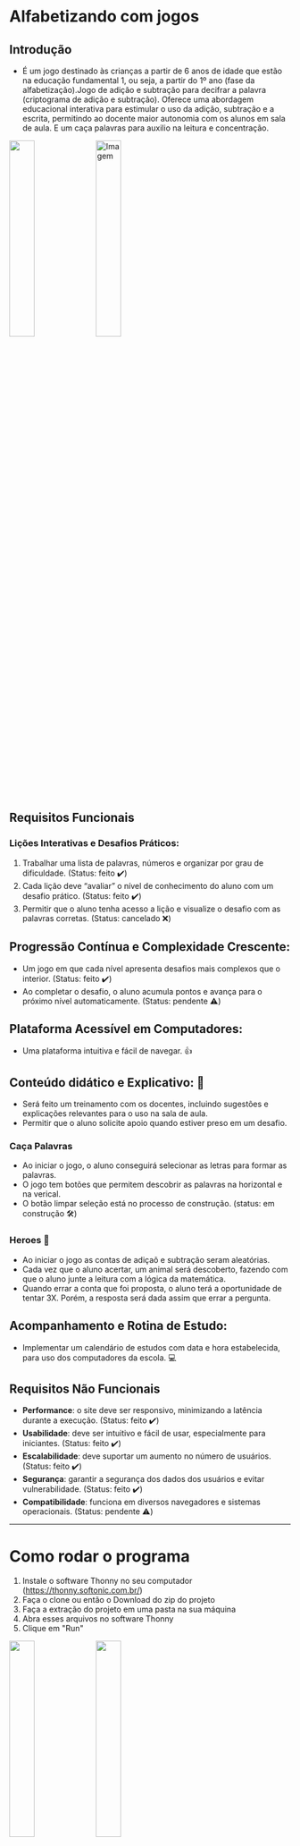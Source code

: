 # Alfabetizando com jogos

## Introdução

- É um jogo destinado às crianças a partir de 6 anos de idade que estão na educação fundamental 1, ou seja, a partir do 1º ano (fase da alfabetização).Jogo de adição e subtração para decifrar a palavra (criptograma de adição e subtração). Oferece uma abordagem educacional interativa para estimular o uso da adição, subtração e a escrita, permitindo ao docente maior autonomia com os alunos em sala de aula. E um caça palavras para auxilio na leitura e concentração.

<img src="https://github.com/karolpedro/ProjetoIntegrador/assets/109926330/d576193c-71f5-4a0b-b6de-ca67d0737c8f" width="30%">
<img src="https://github.com/karolpedro/ProjetoIntegrador/assets/109926330/f40c0725-c736-424d-abc6-6582483ca6be" alt="Imagem" width="30%">


## Requisitos Funcionais

### Lições Interativas e Desafios Práticos:

1. Trabalhar uma lista de palavras, números e organizar por grau de dificuldade. (Status: feito ✔️)
2. Cada lição deve “avaliar” o nível de conhecimento do aluno com um desafio prático. (Status: feito ✔️)
3. Permitir que o aluno tenha acesso a lição e visualize o desafio com as palavras corretas. (Status: cancelado ❌)

## Progressão Contínua e Complexidade Crescente:

- Um jogo em que cada nível apresenta desafios mais complexos que o interior. (Status: feito ✔️)
- Ao completar o desafio, o aluno acumula pontos e avança para o próximo nível automaticamente. (Status: pendente ⚠️)

## Plataforma Acessível em Computadores:

- Uma plataforma intuitiva e fácil de navegar. 👍

## Conteúdo didático e Explicativo: 📝

- Será feito um treinamento com os docentes, incluindo sugestões e explicações relevantes para o uso na sala de aula. 
- Permitir que o aluno solicite apoio quando estiver preso em um desafio.
  
### Caça Palavras

- Ao iniciar o jogo, o aluno conseguirá selecionar as letras para formar as palavras. 
- O jogo tem botões que permitem descobrir as palavras na horizontal e na verical.
- O botão limpar seleção está no processo de construção. (status: em construção 🛠)

### Heroes 🧮

  - Ao iniciar o jogo as contas de adiçaõ e subtração seram aleatórias.
  - Cada vez que o aluno acertar, um animal será descoberto, fazendo com que o aluno junte a leitura com a lógica da matemática.
  - Quando errar a conta que foi proposta, o aluno terá a oportunidade de tentar 3X. Porém, a resposta será dada assim que errar a pergunta.  

## Acompanhamento e Rotina de Estudo: 

- Implementar um calendário de estudos com data e hora estabelecida, para uso dos computadores da escola. 💻


## Requisitos Não Funcionais

- **Performance**: o site deve ser responsivo, minimizando a latência durante a execução. (Status: feito ✔️)
- **Usabilidade**: deve ser intuitivo e fácil de usar, especialmente para iniciantes. (Status: feito ✔️)
- **Escalabilidade**: deve suportar um aumento no número de usuários. (Status: feito ✔️)
- **Segurança**: garantir a segurança dos dados dos usuários e evitar vulnerabilidade. (Status: feito ✔️)
- **Compatibilidade**: funciona em diversos navegadores e sistemas operacionais. (Status: pendente ⚠️)

_______________________________________________

# Como rodar o programa 

1. Instale o software  Thonny no seu computador (https://thonny.softonic.com.br/)
2. Faça o clone ou então o Download do zip do projeto
3. Faça a extração do projeto em uma pasta na sua máquina
4. Abra esses arquivos no software Thonny
5. Clique em "Run"

<img src="https://github.com/karolpedro/ProjetoIntegrador/assets/109926330/f0e00f17-7fd7-4288-8d8b-f06a59beb69a" width="30%">
<img src="https://github.com/karolpedro/ProjetoIntegrador/assets/109926330/ed15cd0e-bbcf-4068-9a14-a1c188c27d3f" width="30%">


# Trabalhos Futuros 

1. Criação de uma interface que possibilite o uso por um aplicativo e/ou link.
2. Melhorar a forma de comunicação entre os jogos.
3. Publicar o repositório para uso escolar.

# Como contribuir?

- Esse projeto está aberto para contribuições, faça um fork no repositório e abra seu PR. Entre em contato
pelo e-mail kcmpedro@gmail.com.

# Licença

- Este projeto está sob a licença GNU V3







 




